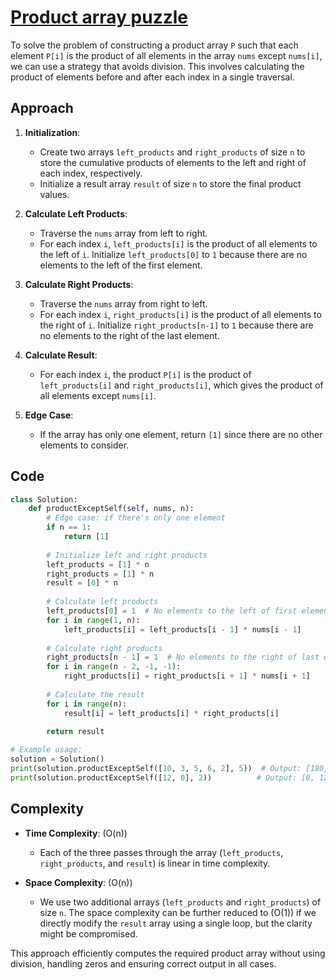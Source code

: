 # [Product array puzzle](https://www.geeksforgeeks.org/problems/product-array-puzzle4525/1)

To solve the problem of constructing a product array `P` such that each element `P[i]` is the product of all elements in the array `nums` except `nums[i]`, we can use a strategy that avoids division. This involves calculating the product of elements before and after each index in a single traversal.

## Approach

1. **Initialization**:
   - Create two arrays `left_products` and `right_products` of size `n` to store the cumulative products of elements to the left and right of each index, respectively.
   - Initialize a result array `result` of size `n` to store the final product values.

2. **Calculate Left Products**:
   - Traverse the `nums` array from left to right.
   - For each index `i`, `left_products[i]` is the product of all elements to the left of `i`. Initialize `left_products[0]` to `1` because there are no elements to the left of the first element.

3. **Calculate Right Products**:
   - Traverse the `nums` array from right to left.
   - For each index `i`, `right_products[i]` is the product of all elements to the right of `i`. Initialize `right_products[n-1]` to `1` because there are no elements to the right of the last element.

4. **Calculate Result**:
   - For each index `i`, the product `P[i]` is the product of `left_products[i]` and `right_products[i]`, which gives the product of all elements except `nums[i]`.

5. **Edge Case**:
   - If the array has only one element, return `[1]` since there are no other elements to consider.

## Code


```python
class Solution:
    def productExceptSelf(self, nums, n):
        # Edge case: if there's only one element
        if n == 1:
            return [1]
        
        # Initialize left and right products
        left_products = [1] * n
        right_products = [1] * n
        result = [0] * n
        
        # Calculate left products
        left_products[0] = 1  # No elements to the left of first element
        for i in range(1, n):
            left_products[i] = left_products[i - 1] * nums[i - 1]
        
        # Calculate right products
        right_products[n - 1] = 1  # No elements to the right of last element
        for i in range(n - 2, -1, -1):
            right_products[i] = right_products[i + 1] * nums[i + 1]
        
        # Calculate the result
        for i in range(n):
            result[i] = left_products[i] * right_products[i]
        
        return result

# Example usage:
solution = Solution()
print(solution.productExceptSelf([10, 3, 5, 6, 2], 5))  # Output: [180, 600, 360, 300, 900]
print(solution.productExceptSelf([12, 0], 2))          # Output: [0, 12]
```

## Complexity

- **Time Complexity**: \(O(n)\)
  - Each of the three passes through the array (`left_products`, `right_products`, and `result`) is linear in time complexity.

- **Space Complexity**: \(O(n)\)
  - We use two additional arrays (`left_products` and `right_products`) of size `n`. The space complexity can be further reduced to \(O(1)\) if we directly modify the `result` array using a single loop, but the clarity might be compromised.

This approach efficiently computes the required product array without using division, handling zeros and ensuring correct output in all cases.

